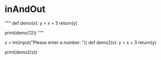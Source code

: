 # inAndOut

"""
def demo(x):
    y = x + 3
    return(y)

print(demo(12))
"""


z = int(input("Please enter a number: "))
def demo2(x):
    y = x + 3
    return(y)

print(demo2(z))
